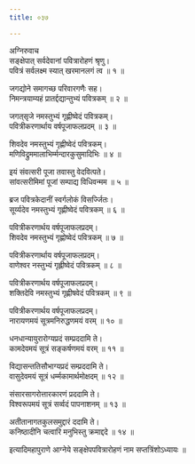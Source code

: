```yaml
---
title: ०३७

---
```

अग्निरुवाच  
सङ्क्षेपात् सर्वदेवानां पवित्रारोहणं श्रृणु।  
पवित्रं सर्वलक्ष्म स्यात् खरमानलगं त्व ॥ १ ॥  
  
जगद्योने समागच्छ परिवारगणैः सह।  
निमन्त्रयाम्यहं प्रातर्द्दद्यान्तुभ्यं पवित्रकम् ॥ २ ॥  
  
जगत्‌सृजे नमस्तुभ्यं गृह्णीष्वेदं पवित्रकम्।  
पवित्रीकरणार्थाय वर्षपूजाफलप्रदम् ॥ ३ ॥  
  
शिवदेव नमस्तुभ्यं गृह्णीष्वेदं पवित्रकम्।  
मणिविद्रुममालाभिर्म्मन्दारकुसुमादिभिः ॥ ४ ॥  
  
इयं संवत्सरी पूजा तवास्तु वेदवित्पते।  
सांवत्सरीमिमां पूजां सम्पाद्य विधिवन्मम ॥ ५ ॥  
  
ब्रज पवित्रकेदानीं स्वर्गलोकं विसर्ज्जितः।  
सूर्य्यदेव नमस्तुभ्यं गृह्णीष्वेदं पवित्रकम् ॥ ६ ॥  
  
पवित्रीकरणार्थय वर्षपूजाफलप्रदम्।  
शिवदेव नमस्तुभ्यं गृह्णोष्वेदं पवित्रकम् ॥ ७ ॥  
  
पवित्रीकरणार्थाय वर्षपूजाफलप्रदम्।  
वाणेश्वर नस्तुभ्यं गृह्लीष्वेदं पवित्रकम् ॥ ८ ॥  
  
पवित्रीकरणार्थय वर्षपूजाफलप्रदम्।  
शक्तिदेवि नमस्तुभ्यं गृह्णीषवेदं पवित्रकम् ॥ ९ ॥  
  
पवित्रीकरणार्थय वर्षपूजाफलप्रदम्।  
नारायणमयं सूत्रमनिरुद्धणमयं वरम् ॥ १० ॥  
  
धनधान्यायुरारोग्यप्रदं सम्प्रददामि ते।  
कामदेवमयं सूत्रं सङ्कर्षणमयं वरम् ॥ ११ ॥  
  
विद्यासन्ततिसौभाग्यप्रदं सम्प्रददामि ते।  
वासुदेवमयं सूत्रं धर्म्मकामार्थमोक्षदम् ॥ १२ ॥  
  
संसारसागरोत्तारकारणं प्रददामि ते।  
विश्वरूपमयं सूत्रं सर्व्वदं पापनाशनम् ॥ १३ ॥  
  
अतीतानागतकुलसमुद्दारं ददामि ते।  
कनिष्ठादीनि चत्वारि मनुभिस्तु क्रमाद्ददे ॥ १४ ॥  
  
इत्यादिमहापुराणे आग्नेये सङ्‌क्षेपपवित्रारोहणं नाम सप्तत्रिंशोऽध्यायः ॥
